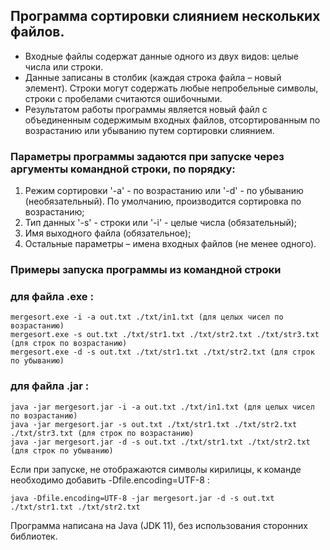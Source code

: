 ## Программа сортировки слиянием нескольких файлов.

* Входные файлы содержат данные одного из двух видов: целые числа или строки.
* Данные записаны в столбик (каждая строка файла – новый элемент). Строки могут содержать любые непробельные
символы, строки с пробелами считаются ошибочными.
* Результатом работы программы является новый файл с объединенным содержимым
входных файлов, отсортированным по возрастанию или убыванию путем сортировки слиянием.

### Параметры программы задаются при запуске через аргументы командной строки, по порядку:
1. Режим сортировки '-a' - по возрастанию или '-d' - по убыванию (необязательный). По умолчанию, производится сортировка по возрастанию;
2. Тип данных '-s' - строки  или '-i' - целые числа (обязательный);
3. Имя выходного файла (обязательное);
4. Остальные параметры – имена входных файлов (не менее одного).

### Примеры запуска программы из командной строки
### для файла .exe :
    mergesort.exe -i -a out.txt ./txt/in1.txt (для целых чисел по возрастанию)
    mergesort.exe -s out.txt ./txt/str1.txt ./txt/str2.txt ./txt/str3.txt (для строк по возрастанию)
    mergesort.exe -d -s out.txt ./txt/str1.txt ./txt/str2.txt (для строк по убыванию)

### для файла .jar :
    java -jar mergesort.jar -i -a out.txt ./txt/in1.txt (для целых чисел по возрастанию)
    java -jar mergesort.jar -s out.txt ./txt/str1.txt ./txt/str2.txt ./txt/str3.txt (для строк по возрастанию)
    java -jar mergesort.jar -d -s out.txt ./txt/str1.txt ./txt/str2.txt (для строк по убыванию)

Если при запуске, не отображаются символы кирилицы, к команде необходимо добавить -Dfile.encoding=UTF-8 :

    java -Dfile.encoding=UTF-8 -jar mergesort.jar -d -s out.txt ./txt/str1.txt ./txt/str2.txt

Программа написана на Java (JDK 11), без использования сторонних библиотек.
